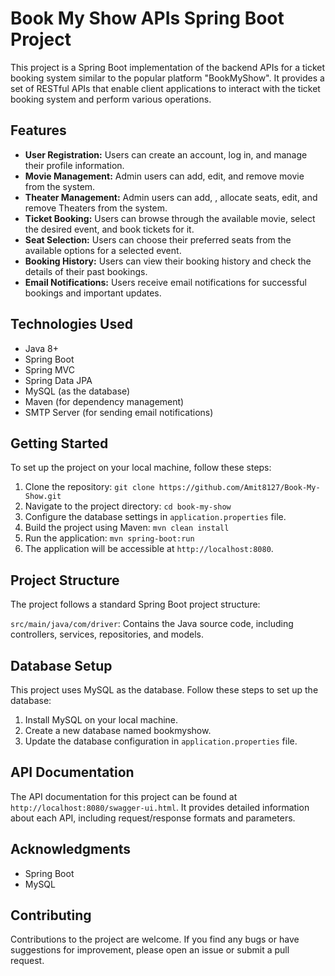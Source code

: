 # Book My Show APIs Spring Boot Project

This project is a Spring Boot implementation of the backend APIs for a ticket booking system similar to the popular platform "BookMyShow". It provides a set of RESTful APIs that enable client applications to interact with the ticket booking system and perform various operations.

## Features
* **User Registration:** Users can create an account, log in, and manage their profile information.
* **Movie Management:** Admin users can add, edit, and remove movie from the system.
* **Theater Management:** Admin users can add, , allocate seats, edit, and remove Theaters from the system.
* **Ticket Booking:** Users can browse through the available movie, select the desired event, and book tickets for it.
* **Seat Selection:** Users can choose their preferred seats from the available options for a selected event.
* **Booking History:** Users can view their booking history and check the details of their past bookings.
* **Email Notifications:** Users receive email notifications for successful bookings and important updates.
## Technologies Used
* Java 8+
* Spring Boot
* Spring MVC
* Spring Data JPA
* MySQL (as the database)
* Maven (for dependency management)
* SMTP Server (for sending email notifications)
## Getting Started
To set up the project on your local machine, follow these steps:

1. Clone the repository: `git clone https://github.com/Amit8127/Book-My-Show.git`
2. Navigate to the project directory: `cd book-my-show`
3. Configure the database settings in `application.properties` file.
4. Build the project using Maven: `mvn clean install`
5. Run the application: `mvn spring-boot:run`
6. The application will be accessible at `http://localhost:8080`.

## Project Structure
The project follows a standard Spring Boot project structure:

`src/main/java/com/driver`: Contains the Java source code, including controllers, services, repositories, and models.
## Database Setup
This project uses MySQL as the database. Follow these steps to set up the database:
1. Install MySQL on your local machine.
2. Create a new database named bookmyshow.
3. Update the database configuration in `application.properties` file.
## API Documentation
The API documentation for this project can be found at `http://localhost:8080/swagger-ui.html`. It provides detailed information about each API, including request/response formats and parameters.
<!-- ## Authentication
Some APIs require authentication to access. To authenticate, send a request with the user's credentials (username and password) to the `/login` API. Upon successful authentication, you will receive an access token in the response. Include this token in the Authorization header of subsequent requests as a Bearer token. -->
## Acknowledgments
* Spring Boot
* MySQL
## Contributing
Contributions to the project are welcome. If you find any bugs or have suggestions for improvement, please open an issue or submit a pull request.